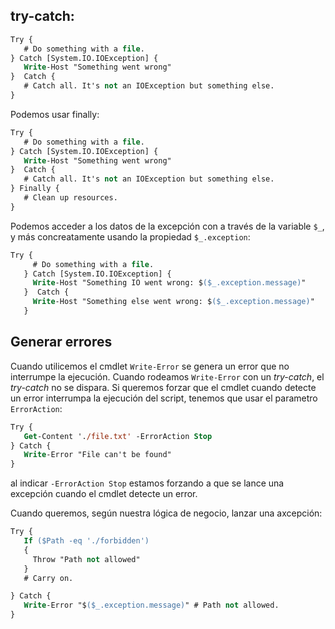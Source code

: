 ## try-catch:

```ps
Try {
   # Do something with a file.
} Catch [System.IO.IOException] {
   Write-Host "Something went wrong"
}  Catch {
   # Catch all. It's not an IOException but something else.
}
```

Podemos usar finally:

```ps
Try {
   # Do something with a file.
} Catch [System.IO.IOException] {
   Write-Host "Something went wrong"
}  Catch {
   # Catch all. It's not an IOException but something else.
} Finally {
   # Clean up resources.
}
```

Podemos acceder a los datos de la excepción con a través de la variable `$_`, y más concreatamente usando la propiedad `$_.exception`:

```ps
Try {
     # Do something with a file.
   } Catch [System.IO.IOException] {
     Write-Host "Something IO went wrong: $($_.exception.message)"
   }  Catch {
     Write-Host "Something else went wrong: $($_.exception.message)"
   }
```

## Generar errores

Cuando utilicemos el cmdlet `Write-Error` se genera un error que no interrumpe la ejecución. Cuando rodeamos `Write-Error` con un _try-catch_, el _try-catch_ no se dispara. Si queremos forzar que el cmdlet cuando detecte un error interrumpa la ejecución del script, tenemos que usar el parametro `ErrorAction`:

```ps
Try {
   Get-Content './file.txt' -ErrorAction Stop
} Catch {
   Write-Error "File can't be found"
}
```

al indicar `-ErrorAction Stop` estamos forzando a que se lance una excepción cuando el cmdlet detecte un error. 

Cuando queremos, según nuestra lógica de negocio, lanzar una axcepción:

```ps
Try {
   If ($Path -eq './forbidden') 
   {
     Throw "Path not allowed"
   }
   # Carry on.

} Catch {
   Write-Error "$($_.exception.message)" # Path not allowed.
}
```

